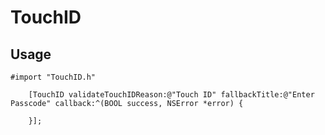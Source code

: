 # TouchID



## Usage


```
#import "TouchID.h"

	[TouchID validateTouchIDReason:@"Touch ID" fallbackTitle:@"Enter Passcode" callback:^(BOOL success, NSError *error) {
		
	}];

```